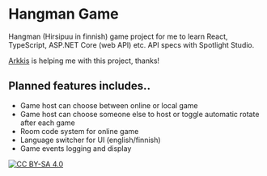 # Hangman Game

Hangman (Hirsipuu in finnish) game project for me to learn React, TypeScript, ASP.NET Core (web API) etc. API specs with Spotlight Studio.

[Arkkis](https://github.com/Arkkis) is helping me with this project, thanks!

## Planned features includes..

* Game host can choose between online or local game
* Game host can choose someone else to host or toggle automatic rotate after each game
* Room code system for online game
* Language switcher for UI (english/finnish)
* Game events logging and display

[![CC BY-SA 4.0][cc-by-sa-image]][cc-by-sa]

[cc-by-sa]: http://creativecommons.org/licenses/by-sa/4.0/
[cc-by-sa-image]: https://licensebuttons.net/l/by-sa/4.0/88x31.png

